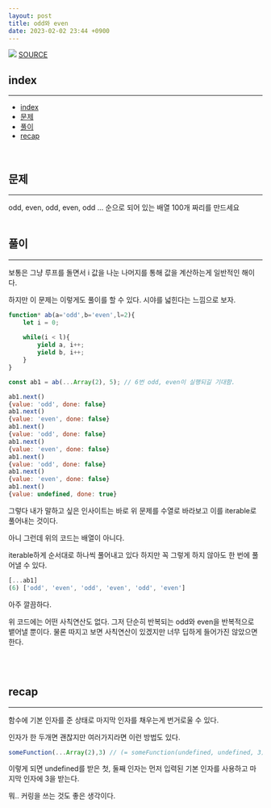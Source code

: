 ```yaml
---
layout: post
title: odd와 even
date: 2023-02-02 23:44 +0900
---
```

<img src="https://images.unsplash.com/flagged/photo-1574005280900-3ff489fa1f70?ixlib=rb-4.0.3&ixid=MnwxMjA3fDB8MHxwaG90by1wYWdlfHx8fGVufDB8fHx8&auto=format&fit=crop&w=1770&q=80" loading="lazy">
<a href="https://unsplash.com/ko/%EC%82%AC%EC%A7%84/sJ6az6-T1u8">SOURCE</a>

<!--break-->
## index 
--- 
- [index](#index)
- [문제](#문제)
- [풀이](#풀이)
- [recap](#recap)

<br>

## 문제 
--- 
odd, even, odd, even, odd ... 순으로 되어 있는 배열 100개 짜리를 만드세요
<br>
<br>

## 풀이 
--- 
보통은 그냥 루프를 돌면서 i 값을 나눈 나머지를 통해 값을 계산하는게 일반적인 해이다.

하지만 이 문제는 이렇게도 풀이를 할 수 있다. 시야를 넓힌다는 느낌으로 보자.

```js
function* ab(a='odd',b='even',l=2){
    let i = 0;
    
    while(i < l){
        yield a, i++;
        yield b, i++;         
    }
}

const ab1 = ab(...Array(2), 5); // 6번 odd, even이 실행되길 기대함.

ab1.next()
{value: 'odd', done: false}
ab1.next()
{value: 'even', done: false}
ab1.next()
{value: 'odd', done: false}
ab1.next()
{value: 'even', done: false}
ab1.next()
{value: 'odd', done: false}
ab1.next()
{value: 'even', done: false}
ab1.next()
{value: undefined, done: true}
```
그렇다 내가 말하고 싶은 인사이트는 바로 위 문제를 수열로 바라보고
이를 iterable로 풀어내는 것이다.

아니 그런데 위의 코드는 배열이 아니다.

iterable하게 순서대로 하나씩 풀어내고 있다 하지만 꼭 그렇게 하지 않아도 한 번에 풀어낼 수 있다.
```js
[...ab1]
(6) ['odd', 'even', 'odd', 'even', 'odd', 'even']
```

아주 깔끔하다.

위 코드에는 어떤 사칙연산도 없다. 그저 단순히 반복되는 odd와 even을 반복적으로 뱉어낼 뿐이다.
물론 따지고 보면 사칙연산이 있겠지만 너무 딥하게 들어가진 않았으면 한다. 

<br>
<br>

## recap 
--- 
함수에 기본 인자를 준 상태로 마지막 인자를 채우는게
번거로울 수 있다.

인자가 한 두개면 괜찮지만 여러가지라면 이런 방법도 있다.

```js
someFunction(...Array(2),3) // (= someFunction(undefined, undefined, 3))
```
이렇게 되면 undefined를 받은 첫, 둘째 인자는 먼저 입력된 기본 인자를 사용하고 마지막 인자에 3을 받는다.

뭐.. 커링을 쓰는 것도 좋은 생각이다.


<br>
<br>
